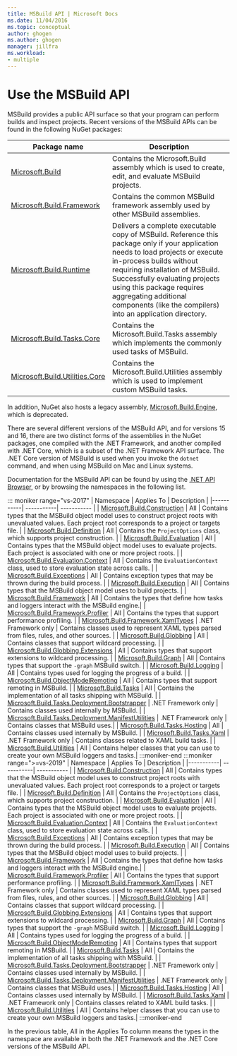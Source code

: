```yaml
---
title: MSBuild API | Microsoft Docs
ms.date: 11/04/2016
ms.topic: conceptual
author: ghogen
ms.author: ghogen
manager: jillfra
ms.workload:
- multiple
---
```

# Use the MSBuild API

MSBuild provides a public API surface so that your program can perform builds and inspect projects. Recent versions of the MSBuild APIs can be found in the following NuGet packages:

| Package name | Description |
| ------------ | ----------- |
| [Microsoft.Build](https://www.nuget.org/packages/Microsoft.Build) | Contains the Microsoft.Build assembly which is used to create, edit, and evaluate MSBuild projects.|
| [Microsoft.Build.Framework](https://www.nuget.org/packages/Microsoft.Build.Framework)| Contains the common MSBuild framework assembly used by other MSBuild assemblies. |
| [Microsoft.Build.Runtime](https://www.nuget.org/packages/Microsoft.Build.Runtime) | Delivers a complete executable copy of MSBuild. Reference this package only if your application needs to load projects or execute in-process builds without requiring installation of MSBuild. Successfully evaluating projects using this package requires aggregating additional components (like the compilers) into an application directory. |
| [Microsoft.Build.Tasks.Core](https://www.nuget.org/packages/Microsoft.Build.Tasks.Core) | Contains the Microsoft.Build.Tasks assembly which implements the commonly used tasks of MSBuild. |
| [Microsoft.Build.Utilities.Core](https://www.nuget.org/packages/Microsoft.Build.Utilities.Core) | Contains the Microsoft.Build.Utilities assembly which is used to implement custom MSBuild tasks. |

In addition, NuGet also hosts a legacy assembly, [Microsoft.Build.Engine](https://www.nuget.org/packages/Microsoft.Build.Engine), which is deprecated.

There are several different versions of the MSBuild API, and for versions 15 and 16, there are two distinct forms of the assemblies in the NuGet packages, one compiled with the .NET Framework, and another compiled with .NET Core, which is a subset of the .NET Framework API surface.  The .NET Core version of MSBuild is used when you invoke the `dotnet` command, and when using MSBuild on Mac and Linux systems.

Documentation for the MSBuild API can be found by using the [.NET API Browser](/dotnet/api), or by browsing the namespaces in the following list.

::: moniker range="vs-2017"
| Namespace | Applies To | Description |
|-----------| -----------| ----------- |
| [Microsoft.Build.Construction](/dotnet/api/Microsoft.Build.Construction?view=msbuild-15&preserve-view=true) | All |  Contains types that the MSBuild object model uses to construct project roots with unevaluated values. Each project root corresponds to a project or targets file. |
| [Microsoft.Build.Definition](/dotnet/api/Microsoft.Build.Definition?view=msbuild-15&preserve-view=true) | All | Contains the `ProjectOptions` class, which supports project construction. |
| [Microsoft.Build.Evaluation](/dotnet/api/Microsoft.Build.Evaluation?view=msbuild-15&preserve-view=true) | All | Contains types that the MSBuild object model uses to evaluate projects. Each project is associated with one or more project roots. |
| [Microsoft.Build.Evaluation.Context](/dotnet/api/Microsoft.Build.Evaluation.Context?view=msbuild-15&preserve-view=true) | All | Contains the `EvaluationContext` class, used to store evaluation state across calls. |
| [Microsoft.Build.Exceptions](/dotnet/api/Microsoft.Build.Exceptions?view=msbuild-15&preserve-view=true) | All | Contains exception types that may be thrown during the build process. |
| [Microsoft.Build.Execution](/dotnet/api/Microsoft.Build.Execution?view=msbuild-15&preserve-view=true) | All | Contains types that the MSBuild object model uses to build projects. |
| [Microsoft.Build.Framework](/dotnet/api/Microsoft.Build.Framework?view=msbuild-15&preserve-view=true) | All | Contains the types that define how tasks and loggers interact with the MSBuild engine.|
| [Microsoft.Build.Framework.Profiler](/dotnet/api/Microsoft.Build.Framework.Profiler?view=msbuild-15&preserve-view=true) | All | Contains the types that support performance profiling. |
| [Microsoft.Build.Framework.XamlTypes](/dotnet/api/Microsoft.Build.Framework.XamlTypes?view=msbuild-15&preserve-view=true) | .NET Framework only | Contains classes used to represent XAML types parsed from files, rules, and other sources. |
| [Microsoft.Build.Globbing](/dotnet/api/Microsoft.Build.Globbing?view=msbuild-15&preserve-view=true) | All | Contains classes that support wildcard processing. |
| [Microsoft.Build.Globbing.Extensions](/dotnet/api/Microsoft.Build.Globbing.Extensions?view=msbuild-15&preserve-view=true) | All | Contains types that support extensions to wildcard processing. |
| [Microsoft.Build.Graph](/dotnet/api/Microsoft.Build.Graph?view=msbuild-15&preserve-view=true) | All | Contains types that support the `-graph` MSBuild switch. |
| [Microsoft.Build.Logging](/dotnet/api/Microsoft.Build.Logging?view=msbuild-15&preserve-view=true) | All | Contains types used for logging the progress of a build. |
| [Microsoft.Build.ObjectModelRemoting](/dotnet/api/Microsoft.Build.ObjectModelRemoting?view=msbuild-15&preserve-view=true) | All | Contains types that support remoting in MSBuild. |
| [Microsoft.Build.Tasks](/dotnet/api/Microsoft.Build.Tasks?view=msbuild-15&preserve-view=true) | All | Contains the implementation of all tasks shipping with MSBuild. |
| [Microsoft.Build.Tasks.Deployment.Bootstrapper](/dotnet/api/Microsoft.Build.Tasks.Deployment.Bootstrapper?view=msbuild-15&preserve-view=true) | .NET Framework only | Contains classes used internally by MSBuild. |
| [Microsoft.Build.Tasks.Deployment.ManifestUtilities](/dotnet/api/Microsoft.Build.Tasks.Deployment.ManifestUtilities?view=msbuild-15&preserve-view=true) | .NET Framework only | Contains classes that MSBuild uses.|
| [Microsoft.Build.Tasks.Hosting](/dotnet/api/Microsoft.Build.Tasks.Hosting?view=msbuild-15&preserve-view=true) | All | Contains classes used internally by MSBuild. |
| [Microsoft.Build.Tasks.Xaml](/dotnet/api/Microsoft.Build.Tasks.Xaml?view=msbuild-15&preserve-view=true) | .NET Framework only | Contains classes related to XAML build tasks. |
| [Microsoft.Build.Utilities](/dotnet/api/Microsoft.Build.Utilities?view=msbuild-15&preserve-view=true) | All | Contains helper classes that you can use to create your own MSBuild loggers and tasks.|
:::moniker-end
:::moniker range=">=vs-2019"
| Namespace | Applies To | Description |
|-----------| -----------| ----------- |
| [Microsoft.Build.Construction](/dotnet/api/Microsoft.Build.Construction?view=msbuild-16&preserve-view=true) | All |  Contains types that the MSBuild object model uses to construct project roots with unevaluated values. Each project root corresponds to a project or targets file. |
| [Microsoft.Build.Definition](/dotnet/api/Microsoft.Build.Definition?view=msbuild-16&preserve-view=true) | All | Contains the `ProjectOptions` class, which supports project construction. |
| [Microsoft.Build.Evaluation](/dotnet/api/Microsoft.Build.Evaluation?view=msbuild-16&preserve-view=true) | All | Contains types that the MSBuild object model uses to evaluate projects. Each project is associated with one or more project roots. |
| [Microsoft.Build.Evaluation.Context](/dotnet/api/Microsoft.Build.Evaluation.Context?view=msbuild-16&preserve-view=true) | All | Contains the `EvaluationContext` class, used to store evaluation state across calls. |
| [Microsoft.Build.Exceptions](/dotnet/api/Microsoft.Build.Exceptions?view=msbuild-16&preserve-view=true) | All | Contains exception types that may be thrown during the build process. |
| [Microsoft.Build.Execution](/dotnet/api/Microsoft.Build.Execution?view=msbuild-16&preserve-view=true) | All | Contains types that the MSBuild object model uses to build projects. |
| [Microsoft.Build.Framework](/dotnet/api/Microsoft.Build.Framework?view=msbuild-16&preserve-view=true) | All | Contains the types that define how tasks and loggers interact with the MSBuild engine.|
| [Microsoft.Build.Framework.Profiler](/dotnet/api/Microsoft.Build.Framework.Profiler?view=msbuild-16&preserve-view=true) | All | Contains the types that support performance profiling. |
| [Microsoft.Build.Framework.XamlTypes](/dotnet/api/Microsoft.Build.Framework.XamlTypes?view=msbuild-16&preserve-view=true) | .NET Framework only | Contains classes used to represent XAML types parsed from files, rules, and other sources. |
| [Microsoft.Build.Globbing](/dotnet/api/Microsoft.Build.Globbing?view=msbuild-16&preserve-view=true) | All | Contains classes that support wildcard processing. |
| [Microsoft.Build.Globbing.Extensions](/dotnet/api/Microsoft.Build.Globbing.Extensions?view=msbuild-16&preserve-view=true) | All | Contains types that support extensions to wildcard processing. |
| [Microsoft.Build.Graph](/dotnet/api/Microsoft.Build.Graph?view=msbuild-16&preserve-view=true) | All | Contains types that support the `-graph` MSBuild switch. |
| [Microsoft.Build.Logging](/dotnet/api/Microsoft.Build.Logging?view=msbuild-16&preserve-view=true) | All | Contains types used for logging the progress of a build. |
| [Microsoft.Build.ObjectModelRemoting](/dotnet/api/Microsoft.Build.ObjectModelRemoting?view=msbuild-16&preserve-view=true) | All | Contains types that support remoting in MSBuild. |
| [Microsoft.Build.Tasks](/dotnet/api/Microsoft.Build.Tasks?view=msbuild-16&preserve-view=true) | All | Contains the implementation of all tasks shipping with MSBuild. |
| [Microsoft.Build.Tasks.Deployment.Bootstrapper](/dotnet/api/Microsoft.Build.Tasks.Deployment.Bootstrapper?view=msbuild-16&preserve-view=true) | .NET Framework only | Contains classes used internally by MSBuild. |
| [Microsoft.Build.Tasks.Deployment.ManifestUtilities](/dotnet/api/Microsoft.Build.Tasks.Deployment.ManifestUtilities?view=msbuild-16&preserve-view=true) | .NET Framework only | Contains classes that MSBuild uses.|
| [Microsoft.Build.Tasks.Hosting](/dotnet/api/Microsoft.Build.Tasks.Hosting?view=msbuild-16&preserve-view=true) | All | Contains classes used internally by MSBuild. |
| [Microsoft.Build.Tasks.Xaml](/dotnet/api/Microsoft.Build.Tasks.Xaml?view=msbuild-16&preserve-view=true) | .NET Framework only | Contains classes related to XAML build tasks. |
| [Microsoft.Build.Utilities](/dotnet/api/Microsoft.Build.Utilities?view=msbuild-16&preserve-view=true) | All | Contains helper classes that you can use to create your own MSBuild loggers and tasks.|
:::moniker-end

In the previous table, All in the Applies To column means the types in the namespace are available in both the .NET Framework and the .NET Core versions of the MSBuild API.
